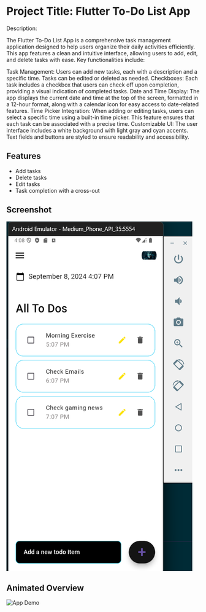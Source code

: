 # Project Title: Flutter To-Do List App

Description:

The Flutter To-Do List App is a comprehensive task management application designed to help users organize their daily activities efficiently. This app features a clean and intuitive interface, allowing users to add, edit, and delete tasks with ease. Key functionalities include:

Task Management: Users can add new tasks, each with a description and a specific time. Tasks can be edited or deleted as needed.
Checkboxes: Each task includes a checkbox that users can check off upon completion, providing a visual indication of completed tasks.
Date and Time Display: The app displays the current date and time at the top of the screen, formatted in a 12-hour format, along with a calendar icon for easy access to date-related features.
Time Picker Integration: When adding or editing tasks, users can select a specific time using a built-in time picker. This feature ensures that each task can be associated with a precise time.
Customizable UI: The user interface includes a white background with light gray and cyan accents. Text fields and buttons are styled to ensure readability and accessibility.

## Features
- Add tasks
- Delete tasks
- Edit tasks
- Task completion with a cross-out

## Screenshot
![Flutter todo app](assets/screenshots/GG.png)

## Animated Overview
![App Demo](assets/screenshots/ToDoList.gif)



